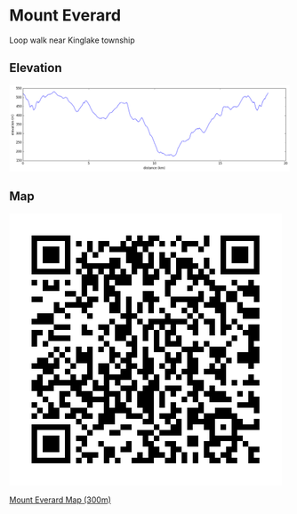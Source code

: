 # Mount Everard

Loop walk near Kinglake township

## Elevation

![Elevation](MountEverard-KinglakeNP-300m_elev.png)

## Map

![QRCode](MountEverard-KinglakeNP-300m-qr.png)

[Mount Everard Map (300m)](MountEverard-KinglakeNP-300m.pdf)

